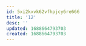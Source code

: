 ```yaml
---
id: 5xi2kxvk62vfhpjcy6re666
title: '12'
desc: ''
updated: 1688664793703
created: 1688664793703
---
```

